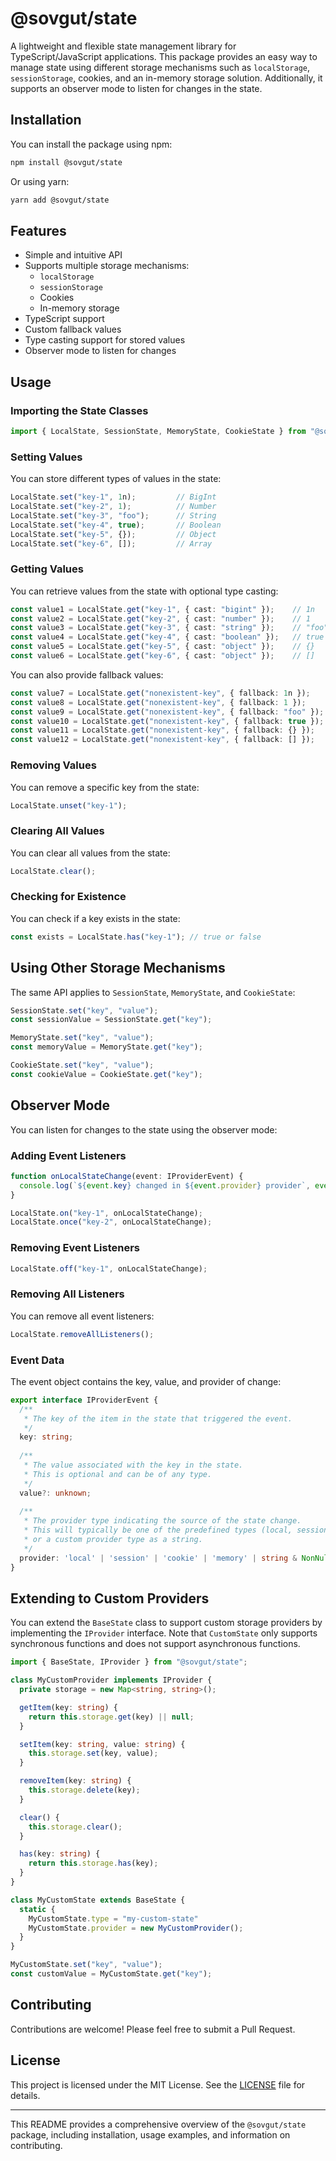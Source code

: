# @sovgut/state

A lightweight and flexible state management library for TypeScript/JavaScript applications. This package provides an easy way to manage state using different storage mechanisms such as `localStorage`, `sessionStorage`, cookies, and an in-memory storage solution. Additionally, it supports an observer mode to listen for changes in the state.

## Installation

You can install the package using npm:

```bash
npm install @sovgut/state
```

Or using yarn:

```bash
yarn add @sovgut/state
```

## Features

- Simple and intuitive API
- Supports multiple storage mechanisms:
  - `localStorage`
  - `sessionStorage`
  - Cookies
  - In-memory storage
- TypeScript support
- Custom fallback values
- Type casting support for stored values
- Observer mode to listen for changes

## Usage

### Importing the State Classes

```typescript
import { LocalState, SessionState, MemoryState, CookieState } from "@sovgut/state";
```

### Setting Values

You can store different types of values in the state:

```typescript
LocalState.set("key-1", 1n);         // BigInt
LocalState.set("key-2", 1);          // Number
LocalState.set("key-3", "foo");      // String
LocalState.set("key-4", true);       // Boolean
LocalState.set("key-5", {});         // Object
LocalState.set("key-6", []);         // Array
```

### Getting Values

You can retrieve values from the state with optional type casting:

```typescript
const value1 = LocalState.get("key-1", { cast: "bigint" });    // 1n
const value2 = LocalState.get("key-2", { cast: "number" });    // 1
const value3 = LocalState.get("key-3", { cast: "string" });    // "foo"
const value4 = LocalState.get("key-4", { cast: "boolean" });   // true
const value5 = LocalState.get("key-5", { cast: "object" });    // {}
const value6 = LocalState.get("key-6", { cast: "object" });    // []
```

You can also provide fallback values:

```typescript
const value7 = LocalState.get("nonexistent-key", { fallback: 1n });    // 1n
const value8 = LocalState.get("nonexistent-key", { fallback: 1 });     // 1
const value9 = LocalState.get("nonexistent-key", { fallback: "foo" }); // "foo"
const value10 = LocalState.get("nonexistent-key", { fallback: true }); // true
const value11 = LocalState.get("nonexistent-key", { fallback: {} });   // {}
const value12 = LocalState.get("nonexistent-key", { fallback: [] });   // []
```

### Removing Values

You can remove a specific key from the state:

```typescript
LocalState.unset("key-1");
```

### Clearing All Values

You can clear all values from the state:

```typescript
LocalState.clear();
```

### Checking for Existence

You can check if a key exists in the state:

```typescript
const exists = LocalState.has("key-1"); // true or false
```

## Using Other Storage Mechanisms

The same API applies to `SessionState`, `MemoryState`, and `CookieState`:

```typescript
SessionState.set("key", "value");
const sessionValue = SessionState.get("key");

MemoryState.set("key", "value");
const memoryValue = MemoryState.get("key");

CookieState.set("key", "value");
const cookieValue = CookieState.get("key");
```

## Observer Mode

You can listen for changes to the state using the observer mode:

### Adding Event Listeners

```typescript
function onLocalStateChange(event: IProviderEvent) {
  console.log(`${event.key} changed in ${event.provider} provider`, event.value);
}

LocalState.on("key-1", onLocalStateChange);
LocalState.once("key-2", onLocalStateChange);
```

### Removing Event Listeners

```typescript
LocalState.off("key-1", onLocalStateChange);
```

### Removing All Listeners

You can remove all event listeners:

```typescript
LocalState.removeAllListeners();
```

### Event Data

The event object contains the key, value, and provider of change:

```typescript
export interface IProviderEvent {
  /**
   * The key of the item in the state that triggered the event.
   */
  key: string;
  
  /**
   * The value associated with the key in the state.
   * This is optional and can be of any type.
   */
  value?: unknown;
  
  /**
   * The provider type indicating the source of the state change.
   * This will typically be one of the predefined types (local, session, cookie, memory),
   * or a custom provider type as a string.
   */
  provider: 'local' | 'session' | 'cookie' | 'memory' | string & NonNullable<unknown>;
}
```

## Extending to Custom Providers

You can extend the `BaseState` class to support custom storage providers by implementing the `IProvider` interface. Note that `CustomState` only supports synchronous functions and does not support asynchronous functions.

```typescript
import { BaseState, IProvider } from "@sovgut/state";

class MyCustomProvider implements IProvider {
  private storage = new Map<string, string>();

  getItem(key: string) {
    return this.storage.get(key) || null;
  }

  setItem(key: string, value: string) {
    this.storage.set(key, value);
  }

  removeItem(key: string) {
    this.storage.delete(key);
  }

  clear() {
    this.storage.clear();
  }

  has(key: string) {
    return this.storage.has(key);
  }
}

class MyCustomState extends BaseState {
  static {
    MyCustomState.type = "my-custom-state"
    MyCustomState.provider = new MyCustomProvider();
  }
}

MyCustomState.set("key", "value");
const customValue = MyCustomState.get("key");
```

## Contributing

Contributions are welcome! Please feel free to submit a Pull Request.

## License

This project is licensed under the MIT License. See the [LICENSE](LICENSE) file for details.

---

This README provides a comprehensive overview of the `@sovgut/state` package, including installation, usage examples, and information on contributing.
